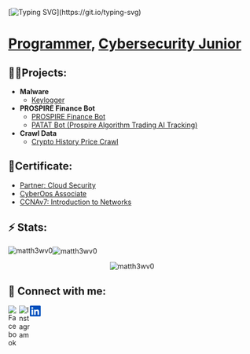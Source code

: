 [![Typing SVG](https://readme-typing-svg.demolab.com?font=Fraunces&weight=500&size=30&pause=1000&width=435&lines=Hi%2C+I'm+Matthew!)](https://git.io/typing-svg)
<h1><a href="https://github.com/Matth3wV0">Programmer</a>, <a href="https://www.linkedin.com/in/%C4%91%E1%BB%A9c-v%C3%B5-65b24b250/">Cybersecurity Junior</a></h1>


<h2>👨‍💻Projects:</h2>

- <b>Malware</b>
  - [Keylogger](https://github.com/Matth3wV0/Matth3wV0)
- <b>PROSPIRE Finance Bot</b>
  - [PROSPIRE Finance Bot](https://github.com/Matth3wV0/PROSPIRE-Finance-Bot)
  - [PATAT Bot (Prospire Algorithm Trading AI Tracking)](https://github.com/Matth3wV0/Prospire-Algorithm-Trading-AI-Tracking)
- <b>Crawl Data</b>
  - [Crypto History Price Crawl](https://github.com/Matth3wV0/Matth3wV0)


<h2>📖Certificate:</h2>

  - [Partner: Cloud Security](https://github.com/Matth3wV0/Certificates/blob/main/Partner%20Cloud%20Security.pdf)
  - [CyberOps Associate](https://github.com/Matth3wV0/Certificates/blob/main/CyberOps%20Associate.pdf)
  - [CCNAv7: Introduction to Networks](https://github.com/Matth3wV0/Certificates/blob/main/CCNAv7%20Introduction%20to%20Networks.pdf)

<!--
----PROFILE VIEWS----
<details>
  <summary>About 👤</summary>
  <div align="center">
    <h2>About this Account</h2>
    <p>
      <a href="github.com/Matth3wV0" target="_blank">
        <img src="https://komarev.com/ghpvc/?username=Matth3wV0&style=for-the-badge&label=PROFILE+VIEWS" height="25" alt="views count">
      </a>
  </div>
</details>
-->
<!--
<p><img align="center" src="https://github-readme-stats.vercel.app/api/top-langs?username=matth3wv0&show_icons=true&locale=en&layout=compact" alt="matth3wv0" /></p>
-->

<h2> ⚡ Stats:</h2>

<p> <img align="left" src="https://github-readme-stats.vercel.app/api?username=matth3wv0&show_icons=true&locale=en" alt="matth3wv0" /></p>

<p> <img align="center" src="https://github-readme-streak-stats.herokuapp.com/?user=matth3wv0&" alt="matth3wv0" /></p>

<p align="center"> <img src="https://komarev.com/ghpvc/?username=matth3wv0&label=Profile%20views&color=0e75b6&style=flat" alt="matth3wv0" /> </p>


<h2> 🤳 Connect with me:</h2>

[<img align="left" alt="Facebook" width="22px" src="https://raw.githubusercontent.com/rahuldkjain/github-profile-readme-generator/master/src/images/icons/Social/facebook.svg" />][facebook]
[<img align="left" alt="Instagram" width="22px" src="https://raw.githubusercontent.com/rahuldkjain/github-profile-readme-generator/master/src/images/icons/Social/instagram.svg" />][instagram]
[<img align="left" alt="LinkedIn" width="22px" src="https://github.com/mahendrasaikumargandham/mahendrasaikumargandham/blob/master/logos/linkedin.svg" />][linkedin]


[facebook]: https://www.facebook.com/profile.php?id=100009123107065
[instagram]: https://www.instagram.com/votrongduc__
[linkedin]: https://www.linkedin.com/in/%C4%91%E1%BB%A9c-v%C3%B5-65b24b250/

<!--
**joshmadakor1/joshmadakor1** is a ✨ _special_ ✨ repository because its `README.md` (this file) appears on your GitHub profile.

Here are some ideas to get you started:

- 🔭 I’m currently working on ...
- 🌱 I’m currently learning ...
- 👯 I’m looking to collaborate on ...
- 🤔 I’m looking for help with ...
- 💬 Ask me about ...
- 📫 How to reach me: ...
- 😄 Pronouns: ...
- ⚡ Fun fact: ...
-->
